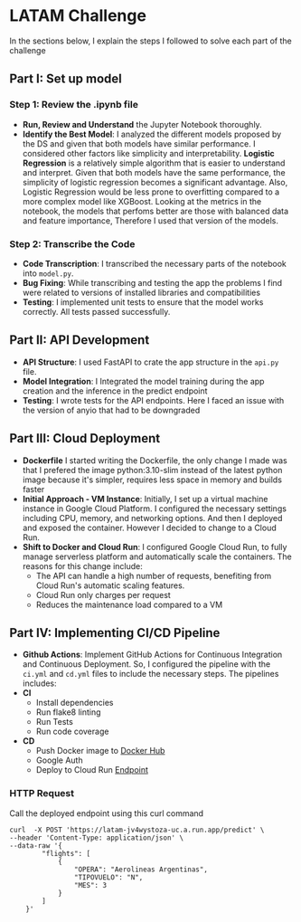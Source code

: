 # LATAM Challenge
In the sections below, I explain the steps I followed to solve each part of the challenge
## Part I: Set up model

### Step 1: Review the .ipynb file

-   **Run, Review and Understand** the Jupyter Notebook thoroughly.
-   **Identify the Best Model**: I analyzed the different models proposed by the DS and given that both models have similar performance. I considered other factors like simplicity and interpretability. **Logistic Regression** is a relatively simple algorithm that is easier to understand and interpret. Given that both models have the same performance, the simplicity of logistic regression becomes a significant advantage. Also, Logistic Regression would be less prone to overfitting compared to a more complex model like XGBoost. Looking at the metrics in the notebook, the models that perfoms better are those with balanced data and feature importance, Therefore I used that version of the models.

### Step 2: Transcribe the Code

-   **Code Transcription**: I transcribed the necessary parts of the notebook into `model.py`.
-   **Bug Fixing**: While transcribing and testing the app the problems I find were related to versions of installed libraries and compatibilities
-   **Testing**: I implemented unit tests to ensure that the model works correctly. All tests passed successfully.
## Part II: API Development
-   **API Structure**: I used FastAPI to crate the app structure in the `api.py` file.
-   **Model Integration**: I Integrated the model training during the app creation and the inference in the predict endpoint
-   **Testing**: I wrote tests for the API endpoints. Here I faced an issue with the version of anyio that had to be downgraded
## Part III: Cloud Deployment
- **Dockerfile** I started writing the Dockerfile, the only change I made was that I prefered the image python:3.10-slim instead of the latest python image because it's simpler, requires less space in memory and builds faster
-   **Initial Approach - VM Instance**: Initially, I set up a virtual machine instance in Google Cloud Platform. I configured the necessary settings including CPU, memory, and networking options. And then I deployed and exposed the container. However I decided to change to a Cloud Run.     
-   **Shift to Docker and Cloud Run**: I configured Google Cloud Run, to fully manage serverless platform and automatically scale the containers. The reasons for this change include:
	- The API can handle a high number of requests, benefiting from Cloud Run's automatic scaling features.
	- Cloud Run only charges per request
	- Reduces the maintenance load compared to a VM
## Part IV: Implementing CI/CD Pipeline
-   **Github Actions**: Implement GitHub Actions for Continuous Integration and Continuous Deployment. So, I configured the pipeline with the `ci.yml` and `cd.yml` files to include the necessary steps. The pipelines includes:
-   **CI**
	- Install dependencies
	- Run flake8 linting
	- Run Tests
	- Run code coverage
-   **CD**
	- Push Docker image to  [Docker Hub](https://hub.docker.com/r/deayalar/latam)
	- Google Auth
	- Deploy to Cloud Run [Endpoint](https://latam-jv4wystoza-uc.a.run.app)

### HTTP Request
Call the deployed endpoint using this curl command

    curl  -X POST 'https://latam-jv4wystoza-uc.a.run.app/predict' \
    --header 'Content-Type: application/json' \
    --data-raw '{
            "flights": [
                {
                    "OPERA": "Aerolineas Argentinas", 
                    "TIPOVUELO": "N", 
                    "MES": 3
                }
            ]
        }'
